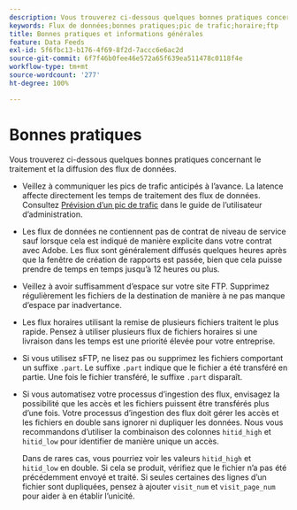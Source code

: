 ```yaml
---
description: Vous trouverez ci-dessous quelques bonnes pratiques concernant le traitement et la diffusion des flux de données.
keywords: Flux de données;bonnes pratiques;pic de trafic;horaire;ftp
title: Bonnes pratiques et informations générales
feature: Data Feeds
exl-id: 5f6fbc13-b176-4f69-8f2d-7accc6e6ac2d
source-git-commit: 6f7f46b0fee46e572a65f639ea511478c0118f4e
workflow-type: tm+mt
source-wordcount: '277'
ht-degree: 100%

---
```


# Bonnes pratiques

Vous trouverez ci-dessous quelques bonnes pratiques concernant le traitement et la diffusion des flux de données.

* Veillez à communiquer les pics de trafic anticipés à l’avance. La latence affecte directement les temps de traitement des flux de données. Consultez [Prévision d’un pic de trafic](/help/admin/admin/c-manage-report-suites/c-edit-report-suites/c-traffic-management/t-traffic-schedule-spike.md) dans le guide de l’utilisateur d’administration.

* Les flux de données ne contiennent pas de contrat de niveau de service sauf lorsque cela est indiqué de manière explicite dans votre contrat avec Adobe. Les flux sont généralement diffusés quelques heures après que la fenêtre de création de rapports est passée, bien que cela puisse prendre de temps en temps jusqu’à 12 heures ou plus.

* Veillez à avoir suffisamment d’espace sur votre site FTP. Supprimez régulièrement les fichiers de la destination de manière à ne pas manque d’espace par inadvertance.

* Les flux horaires utilisant la remise de plusieurs fichiers traitent le plus rapide. Pensez à utiliser plusieurs flux de fichiers horaires si une livraison dans les temps est une priorité élevée pour votre entreprise.

* Si vous utilisez sFTP, ne lisez pas ou supprimez les fichiers comportant un suffixe `.part`. Le suffixe `.part` indique que le fichier a été transféré en partie. Une fois le fichier transféré, le suffixe `.part` disparaît.

* Si vous automatisez votre processus d’ingestion des flux, envisagez la possibilité que les accès et les fichiers puissent être transférés plus d’une fois. Votre processus d’ingestion des flux doit gérer les accès et les fichiers en double sans ignorer ni dupliquer les données. Nous vous recommandons d’utiliser la combinaison des colonnes `hitid_high` et `hitid_low` pour identifier de manière unique un accès.

   Dans de rares cas, vous pourriez voir les valeurs `hitid_high` et `hitid_low` en double. Si cela se produit, vérifiez que le fichier n’a pas été précédemment envoyé et traité. Si seules certaines des lignes dʼun fichier sont dupliquées, pensez à ajouter `visit_num` et `visit_page_num` pour aider à en établir lʼunicité.
